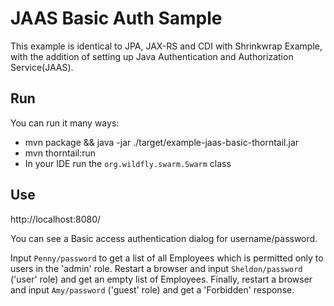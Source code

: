 # JAAS Basic Auth Sample

This example is identical to JPA, JAX-RS and CDI with Shrinkwrap Example,
with the addition of setting up Java Authentication and Authorization Service(JAAS).

## Run

You can run it many ways:

* mvn package && java -jar ./target/example-jaas-basic-thorntail.jar
* mvn thorntail:run
* In your IDE run the `org.wildfly.swarm.Swarm` class

## Use

http://localhost:8080/

You can see a Basic access authentication dialog for username/password.

Input `Penny/password` to get a list of all Employees which is permitted only to users in the 'admin' role.
Restart a browser and input `Sheldon/password` ('user' role) and get an empty list of Employees.
Finally, restart a browser and input `Amy/password` ('guest' role) and get a 'Forbidden' response.

